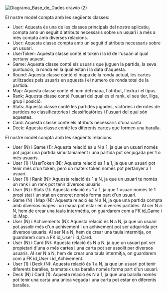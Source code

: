 ![Diagrama_Base_de_Dades drawio (2)](https://user-images.githubusercontent.com/99675044/158834366-c2b95f44-06a3-43cc-9b36-919065334232.png)


El nostre model compta amb les següents classes:
  - User: Aquesta és una de les classes principals del nostre aplicatiu, compta amb un seguit d'atributs necessaris sobre un usuari i a més a més compta amb diverses       relacions.
  - User: Aquesta classe compta amb un seguit d'atributs necessaris sobre un usuari.
  - UserToken: Aquesta classe conté el token i la id de l'usuari al qual pertany aquest.
  - Game: Aquesta classe conté els usuaris que juguen la partida, la seva puntuació, la ronda en la qual estan i la data d'aquesta.
  - Round: Aquesta classe conté el mapa de la ronda actual, les cartes utilitzades pels usuaris en aquesta i el número de ronda total de la partida.
  - Map: Aquesta classe conté el nom del mapa, l'atribut, l'extra i el tipus.
  - Rank: Aquesta classe conté l'usuari del qual és el rank, el seu tier, lliga, grup i posició.
  - Stats: Aquesta classe conté les partides jugades, victòries i derrotes de partides no classificatòries i classificatòries i l'usuari del qual són aquestes.
  - Card: Aquesta classe conté els atributs necessaris d'una carta.
  - Deck: Aquesta classe conté les diferents cartes que formen una baralla.

El nostre model compta amb les següents relacions:
  - User (N) i Game (1): Aquesta relació és u N a 1, ja que un usuari només pot jugar una partida simultàniament i una partida pot ser jugada per 1 o més usuaris.
  - User (1) i UserToken (N): Aquesta relació és 1 a 1, ja que un usuari pot tenir més d'un token, però un mateix token només pot pertànyer a 1 usuari.
  - User (1) i Rank (N): Aquesta relació és 1 a N, ja que un usuari te només un rank i un rank pot tenir diversos usuaris.
  - User (N) i Stats (1): Aquesta relació és 1 a 1, ja que 1 usuari només té 1 propi stat i un stat en concret només forma part d'un usuari.
  - Game (N) i Map (N): Aquesta relació és N a N, ja que una partida compta amb diversos mapes i un mapa pot estar en diverses partides. Al ser N a N, hem de crear una     taula intermèdia, on guardarem com a FK id_Game i id_Map.
  - User (N) i Achivements (N): Aquesta relació és N a N, ja que un usuari pot assolir més d'un achivement i un achivement pot ser adquirida per diversos usuaris. Al ser    N a N, hem   de crear una taula intermitja, on guardarem com a FK id_User i id_Card.
  - User (N) i Card (N): Aquesta relació és N a N, ja que un usuari pot ser propietari d'una o més cartes i una carta pot ser assolit per diversos usuaris. Al ser N a N,   hem de crear una taula intermitja, on guardarem com a FK id_User i id_Achivement.
  - User (1) i Deck (N): Aquesta relació és 1 a N, ja que un usuari pot tenir diferents baralles, tanmateix una baralla només forma part d'un usuari.
  - Deck (N) i Card (1): Aquesta relació és N a 1, ja que una baralla només pot tenir una carta una única vegada i una carta pot estar en diferents baralles.
  
